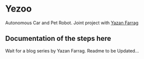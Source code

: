 # Yezoo
Autonomous Car and Pet Robot. Joint project with [Yazan Farrag](https://github.com/YazaKnight)

## Documentation of the steps here
Wait for a blog series by Yazan Farrag.
Readme to be Updated...

